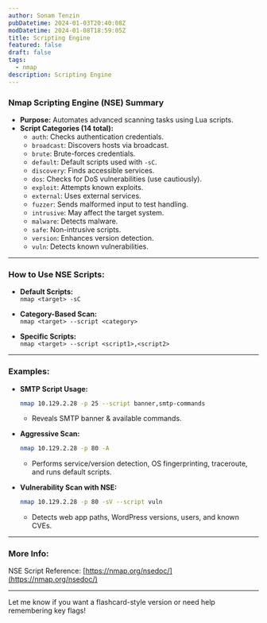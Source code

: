```yaml
---
author: Sonam Tenzin
pubDatetime: 2024-01-03T20:40:08Z
modDatetime: 2024-01-08T18:59:05Z
title: Scripting Engine 
featured: false
draft: false
tags:
  - nmap
description: Scripting Engine 
---
```


### **Nmap Scripting Engine (NSE) Summary**

- **Purpose:** Automates advanced scanning tasks using Lua scripts.
- **Script Categories (14 total):**
  - `auth`: Checks authentication credentials.
  - `broadcast`: Discovers hosts via broadcast.
  - `brute`: Brute-forces credentials.
  - `default`: Default scripts used with `-sC`.
  - `discovery`: Finds accessible services.
  - `dos`: Checks for DoS vulnerabilities (use cautiously).
  - `exploit`: Attempts known exploits.
  - `external`: Uses external services.
  - `fuzzer`: Sends malformed input to test handling.
  - `intrusive`: May affect the target system.
  - `malware`: Detects malware.
  - `safe`: Non-intrusive scripts.
  - `version`: Enhances version detection.
  - `vuln`: Detects known vulnerabilities.

---

### **How to Use NSE Scripts:**

- **Default Scripts:**  
  `nmap <target> -sC`

- **Category-Based Scan:**  
  `nmap <target> --script <category>`

- **Specific Scripts:**  
  `nmap <target> --script <script1>,<script2>`

---

### **Examples:**

- **SMTP Script Usage:**
  ```bash
  nmap 10.129.2.28 -p 25 --script banner,smtp-commands
  ```
  - Reveals SMTP banner & available commands.

- **Aggressive Scan:**
  ```bash
  nmap 10.129.2.28 -p 80 -A
  ```
  - Performs service/version detection, OS fingerprinting, traceroute, and runs default scripts.

- **Vulnerability Scan with NSE:**
  ```bash
  nmap 10.129.2.28 -p 80 -sV --script vuln
  ```
  - Detects web app paths, WordPress versions, users, and known CVEs.

---

### **More Info:**  
NSE Script Reference: [https://nmap.org/nsedoc/](https://nmap.org/nsedoc/)

---

Let me know if you want a flashcard-style version or need help remembering key flags!